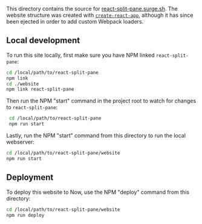 This directory contains the source for [react-split-pane.surge.sh](https://react-split-pane.now.sh).
The website structure was created with [`create-react-app`](https://github.com/facebook/create-react-app), although it has since been ejected in order to add custom Webpack loaders.

## Local development

To run this site locally, first make sure you have NPM linked `react-split-pane`:

```sh
cd /local/path/to/react-split-pane
npm link
cd ./website
npm link react-split-pane
```

Then run the NPM "start" command in the project root to watch for changes to `react-split-pane`:

```sh
 cd /local/path/to/react-split-pane
 npm run start
```

Lastly, run the NPM "start" command from this directory to run the local webserver:

```sh
cd /local/path/to/react-split-pane/website
npm run start
```

## Deployment

To deploy this website to Now, use the NPM "deploy" command from this directory:

```sh
cd /local/path/to/react-split-pane/website
npm run deploy
```
